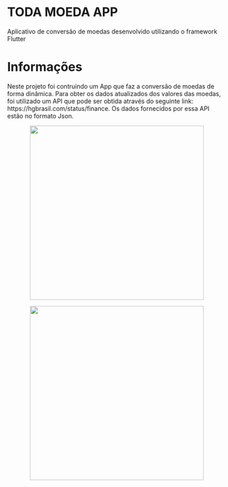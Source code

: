  # TODA MOEDA APP

<p> Aplicativo de conversão de moedas desenvolvido utilizando o framework Flutter</p>

<h1> Informações </h1>


<p> Neste projeto foi contruindo um App que faz a conversão de moedas de forma dinâmica. Para obter os dados atualizados dos valores das moedas, foi utilizado um API que pode ser obtida através do seguinte link: <a href= ' https://hgbrasil.com/status/finance' ></a> https://hgbrasil.com/status/finance. Os dados fornecidos por essa API estão no formato Json. </p>
 
<p align="center">
 <cente> <img src="https://user-images.githubusercontent.com/65368831/95039408-ff26c200-06a6-11eb-81da-352a977be0a4.gif" width="400" /></center>
 </p>
<p align="center">
  <cente><img src="https://user-images.githubusercontent.com/65368831/95039411-0221b280-06a7-11eb-8568-60849cd3f0f4.jpeg" width="400" /> </center>
</p>
